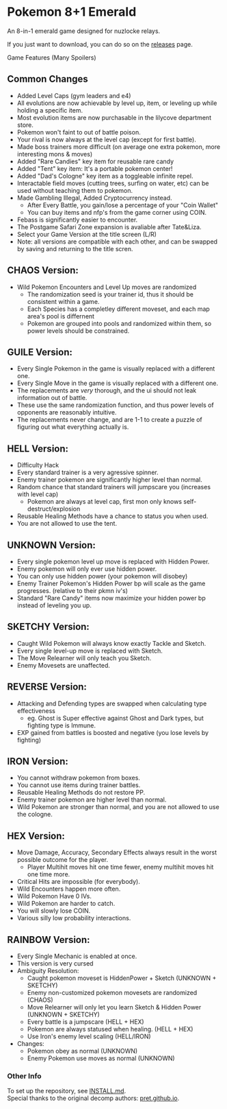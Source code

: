 
# Pokemon 8+1 Emerald  
An 8-in-1 emerald game designed for nuzlocke relays.  
  
If you just want to download, you can do so on the [releases](https://github.com/ordinary-magic/Pokemon-8plus1-Emerald/releases) page.
  
Game Features (Many Spoilers)  
  
## Common Changes  
 - Added Level Caps (gym leaders and e4)  
 - All evolutions are now achievable by level up, item, or leveling up while holding a specific item.  
 - Most evolution items are now purchasable in the lilycove department store.  
 - Pokemon won't faint to out of battle poison.  
 - Your rival is now always at the level cap (except for first battle).  
 - Made boss trainers more difficult (on average one extra pokemon, more interesting mons & moves)  
 - Added "Rare Candies" key item for reusable rare candy  
 - Added "Tent" key item: It's a portable pokemon center!
 - Added "Dad's Cologne" key item as a toggleable infinite repel.  
 - Interactable field moves (cutting trees, surfing on water, etc) can be used without teaching them to pokemon.  
 - Made Gambling Illegal, Added Cryptocurrency instead.  
   - After Every Battle, you gain/lose a percentage of your "Coin Wallet"
   - You can buy items and nfp's from the game corner using COIN.
 - Febass is significantly easier to encounter.  
 - The Postgame Safari Zone expansion is avaliable after Tate&Liza.   
 - Select your Game Version at the title screen (L/R)  
 -  Note: all versions are compatible with each other, and can be swapped by saving and returning to the title scren.  
  
## CHAOS Version:  
 - Wild Pokemon Encounters and Level Up moves are randomized  
   - The randomization seed is your trainer id, thus it should be consistent within a game.  
   - Each Species has a completley different moveset, and each map area's pool is differnent  
   - Pokemon are grouped into pools and randomized within them, so power levels should be constrained.  

## GUILE Version:  
 - Every Single Pokemon in the game is visually replaced with a different one.  
 - Every Single Move in the game is visually replaced with a different one.  
 - The replacements are *very* thorough, and the ui should not leak information out of battle.  
 - These use the same randomization function, and thus power levels of opponents are reasonably intuitive.  
 - The replacements never change, and are 1-1 to create a puzzle of figuring out what everything actually is.  
  
## HELL Version:  
 - Difficulty Hack  
 - Every standard trainer is a very agressive spinner.  
 - Enemy trainer pokemon are significantly higher level than normal.  
 - Random chance that standard trainers will jumpscare you (increases with level cap)  
   - Pokemon are always at level cap, first mon only knows self-destruct/explosion  
 - Reusable Healing Methods have a chance to status you when used.  
 - You are not allowed to use the tent.  
  
## UNKNOWN Version:  
 - Every single pokemon level up move is replaced with Hidden Power.  
 - Enemy pokemon will only ever use hidden power.  
 - You can only use hidden power (your pokemon will disobey)  
 - Enemy Trainer Pokemon's Hidden Power bp will scale as the game progresses. (relative to their pkmn iv's)  
 - Standard "Rare Candy" items now maximize your hidden power bp instead of leveling you up.  
  
## SKETCHY Version:    
 - Caught Wild Pokemon will always know exactly Tackle and Sketch.  
 - Every single level-up move is replaced with Sketch.  
 - The Move Relearner will only teach you Sketch.  
 - Enemy Movesets are unaffected.  
 
## REVERSE Version:  
 - Attacking and Defending types are swapped when calculating type effectiveness  
   - eg. Ghost is Super effective against Ghost and Dark types, but fighting type is Immune. 
 - EXP gained from battles is boosted and negative (you lose levels by fighting)  

## IRON Version:  
 - You cannot withdraw pokemon from boxes.  
 - You cannot use items during trainer battles.  
 - Reusable Healing Methods do not restore PP.  
 - Enemy trainer pokemon are higher level than normal.  
 - Wild Pokemon are stronger than normal, and you are not allowed to use the cologne.  

## HEX Version:  
 - Move Damage, Accuracy, Secondary Effects always result in the worst possible outcome for the player.  
   - Player Multihit moves hit one time fewer, enemy multihit moves hit one time more.  
 - Critical Hits are impossible (for everybody).  
 - Wild Encounters happen more often.  
 - Wild Pokemon Have 0 IVs.  
 - Wild Pokemon are harder to catch.  
 - You will slowly lose COIN.  
 - Various silly low probability interactions.  

## RAINBOW Version:
 - Every Single Mechanic is enabled at once.  
 - This version is very cursed
 - Ambiguity Resolution:
   - Caught pokemon moveset is HiddenPower + Sketch (UNKNOWN + SKETCHY)  
   - Enemy non-customized pokemon movesets are randomized (CHAOS)  
   - Move Relearner will only let you learn Sketch & Hidden Power (UNKNOWN + SKETCHY)  
   - Every battle is a jumpscare (HELL + HEX)  
   - Pokemon are always statused when healing. (HELL + HEX)  
   - Use Iron's enemy level scaling (HELL/IRON)  
 - Changes:  
   - Pokemon obey as normal (UNKNOWN)  
   - Enemy Pokemon use moves as normal (UNKNOWN)  

### Other Info  
To set up the repository, see [INSTALL.md](INSTALL.md).  
Special thanks to the original decomp authors: [pret.github.io](https://pret.github.io/).  
